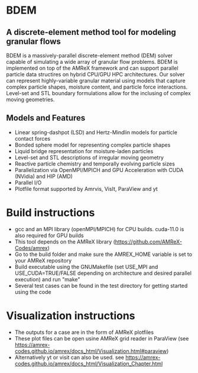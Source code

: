 # BDEM
## A discrete-element method tool for modeling granular flows

BDEM is a massively-parallel discrete-element method (DEM) solver capable of simulating a wide array of granular flow problems. BDEM is implemented on top of the AMReX framework and can support parallel particle data structires on hybrid CPU/GPU HPC architectures. Our solver can represent highly-variable granular material using models that capture complex particle shapes, moisture content, and particle force interactions. Level-set and STL boundary formulations allow for the inclusing of complex moving geometries. 

## Models and Features

- Linear spring-dashpot (LSD) and Hertz-Mindlin models for particle contact forces
- Bonded sphere model for representing complex particle shapes
- Liquid bridge representation for moisture-laden particles
- Level-set and STL descriptions of irregular moving geometry
- Reactive particle chemistry and temporally evolving particle sizes
- Parallelization via OpenMPI/MPICH and GPU Acceleration with CUDA (NVidia) and HIP (AMD)
- Parallel I/O
- Plotfile format supported by Amrvis, VisIt, ParaView and yt

# Build instructions
* gcc and an MPI library (openMPI/MPICH) for CPU builds. cuda-11.0 is also required for GPU builds
* This tool depends on the AMReX library (https://github.com/AMReX-Codes/amrex)
* Go to the build folder and make sure the AMREX_HOME variable is set to your AMReX repository
* Build executable using the GNUMakefile (set USE_MPI and USE_CUDA=TRUE/FALSE depending on architecture and desired parallel execution) and run "make"
* Several test cases can be found in the test directory for getting started using the code

# Visualization instructions

* The outputs for a case are in the form of AMReX plotfiles
* These plot files can be open usine AMReX grid reader in ParaView (see https://amrex-codes.github.io/amrex/docs_html/Visualization.html#paraview)
* Alternatively yt or visit can also be used. see https://amrex-codes.github.io/amrex/docs_html/Visualization_Chapter.html
